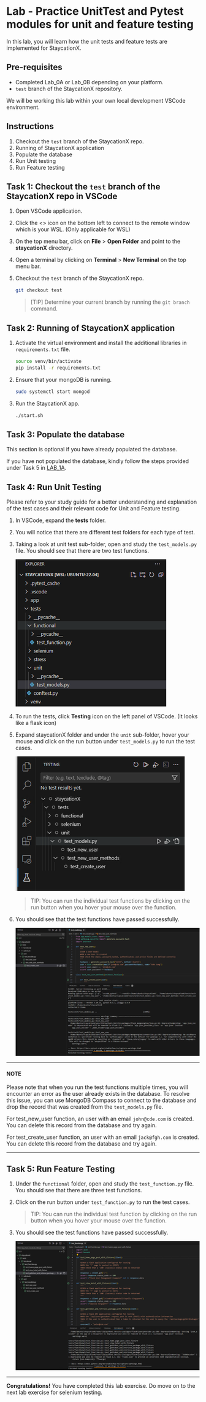 # Lab - Practice UnitTest and Pytest modules for unit and feature testing

In this lab, you will learn how the unit tests and feature tests are implemented for StaycationX.

## Pre-requisites
- Completed Lab_0A or Lab_0B depending on your platform.
- `test` branch of the StaycationX repository.

We will be working this lab within your own local development VSCode environment.

## Instructions
1. Checkout the `test` branch of the StaycationX repo.
2. Running of StaycationX application
3. Populate the database
4. Run Unit testing
5. Run Feature testing


## Task 1: Checkout the `test` branch of the StaycationX repo in VSCode

1. Open VSCode application.

2. Click the <> icon on the bottom left to connect to the remote window which is your WSL. (Only applicable for WSL)

3. On the top menu bar, click on **File** > **Open Folder** and point to the **staycationX** directory.

4. Open a terminal by clicking on **Terminal** > **New Terminal** on the top menu bar.

4. Checkout the `test` branch of the StaycationX repo.

   ```bash
   git checkout test
   ```
    
   > [TIP]
   > Determine your current branch by running the `git branch` command.

## Task 2: Running of StaycationX application

1. Activate the virtual environment and install the additional libraries in `requirements.txt` file.

   ```bash
   source venv/bin/activate
   pip install -r requirements.txt
   ```

2. Ensure that your mongoDB is running.

   ```bash
   sudo systemctl start mongod
   ```

3. Run the StaycationX app.

   ```bash
   ./start.sh
   ```

## Task 3: Populate the database

This section is optional if you have already populated the database.

If you have not populated the database, kindly follow the steps provided under Task 5 in [LAB_1A](https://github.com/imhl/ict381-lab-notes/blob/master/LAB_1A.md).


## Task 4: Run Unit Testing

Please refer to your study guide for a better understanding and explanation of the test cases and their relevant code for Unit and Feature testing.

1. In VSCode, expand the **tests** folder.

2. You will notice that there are different test folders for each type of test.

3. Taking a look at unit test sub-folder, open and study the `test_models.py` file. You should see that there are two test functions.

   ![](images/lab3A/view_unittest_folder.png)

4. To run the tests, click **Testing** icon on the left panel of VSCode. (It looks like a flask icon)

5. Expand staycationX folder and under the `unit` sub-folder, hover your mouse and click on the run button under `test_models.py` to run the test cases.
   
   ![](images/lab3A/view_testmodels_vscode.png)

   > TIP: You can run the individual test functions by clicking on the run button when you hover your mouse over the function.

6. You should see that the test functions have passed successfully.

   ![](images/lab3A/pytest_unittest_result.png)

---

#### NOTE

Please note that when you run the test functions multiple times, you will encounter an error as the user already exists in the database. To resolve this issue, you can use MongoDB Compass to connect to the database and drop the record that was created from the `test_models.py` file.

For test_new_user function, an user with an email `john@cde.com` is created. You can delete this record from the database and try again.

For test_create_user function, an user with an email `jack@fgh.com` is created. You can delete this record from the database and try again.

---

## Task 5: Run Feature Testing

1. Under the `functional` folder, open and study the `test_function.py` file. You should see that there are three test functions.

2. Click on the run button under `test_function.py` to run the test cases.

   > TIP: You can run the individual test function by clicking on the run button when you hover your mouse over the function.

3. You should see the test functions have passed successfully.

   ![](images/lab3A/pytest_functional_test.png)

---

**Congratulations!** You have completed this lab exercise. Do move on to the next lab exercise for selenium testing.